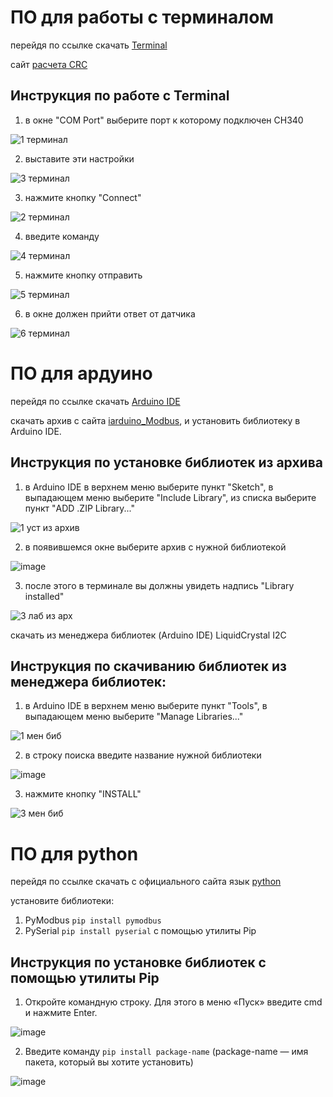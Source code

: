 # ПО для работы с терминалом

перейдя по ссылке скачать [Terminal](https://github.com/a1ekseevkiri11/read_data_rs485_modbus/blob/main/Terminal-v.1.9b.7z)

сайт [расчета CRC](https://www.lammertbies.nl/comm/info/crc-calculation)

## Инструкция по работе с Terminal

1) в окне "COM Port" выберите порт к которому подключен CH340

![1 терминал](https://github.com/a1ekseevkiri11/read_data_rs485_modbus/assets/130764832/9c8232c1-9748-4ecc-8e7c-fac03ad7a813)

2) выставите эти настройки 

![3 терминал](https://github.com/a1ekseevkiri11/read_data_rs485_modbus/assets/130764832/79a045af-86f6-458f-8378-ccfd22704b5e)

3) нажмите кнопку "Connect" 

![2 терминал](https://github.com/a1ekseevkiri11/read_data_rs485_modbus/assets/130764832/359db673-1872-492c-8411-ed4be9f4d4fe)

4) введите команду

![4 терминал](https://github.com/a1ekseevkiri11/read_data_rs485_modbus/assets/130764832/188a7fc6-f6e9-4581-a14f-224fab940bd6)

5) нажмите кнопку отправить 

![5 терминал](https://github.com/a1ekseevkiri11/read_data_rs485_modbus/assets/130764832/e056afd4-97b2-443a-9346-0c0c36ad4c5f)

6) в окне должен прийти ответ от датчика

![6 терминал](https://github.com/a1ekseevkiri11/read_data_rs485_modbus/assets/130764832/0e9b04f9-12a0-4a44-afcb-934725c19f8b)

# ПО для ардуино
перейдя по ссылке скачать [Arduino IDE](https://www.arduino.cc/en/software)

скачать архив с сайта [iarduino_Modbus](https://iarduino.ru/file/591.html), и установить библиотеку в Arduino IDE.

## Инструкция по установке библиотек из архива
1)  в Arduino IDE в верхнем меню выберите пункт "Sketch", в выпадающем меню выберите "Include Library", из списка выберите пункт "ADD .ZIP Library..."

![1 уст из архив](https://github.com/a1ekseevkiri11/read_data_rs485_modbus/assets/130764832/4796003d-414c-4c22-ad24-ba3506471857)

2) в появившемся окне выберите архив с нужной библиотекой

![image](https://github.com/a1ekseevkiri11/read_data_rs485_modbus/assets/130764832/c5cc174e-25e2-4a05-b400-dd06caecb7f8)

3) после этого в терминале вы должны увидеть надпись "Library installed"

![3 лаб из арх](https://github.com/a1ekseevkiri11/read_data_rs485_modbus/assets/130764832/3dd45ef1-0d60-4f17-bf46-33b31a22968e)


скачать из менеджера библиотек (Arduino IDE) LiquidCrystal I2C
  
## Инструкция по скачиванию библиотек из менеджера библиотек: 
1) в Arduino IDE в верхнем меню выберите пункт "Tools", в выпадающем меню выберите "Manage Libraries..."

![1 мен биб](https://github.com/a1ekseevkiri11/read_data_rs485_modbus/assets/130764832/80312919-de2a-406f-b35a-a2a3966ce1c4)

2) в строку поиска введите название нужной библиотеки

![image](https://github.com/a1ekseevkiri11/read_data_rs485_modbus/assets/130764832/ab53c722-76be-4f51-8876-adaed3cb1927)

3) нажмите кнопку "INSTALL"

![3 мен биб](https://github.com/a1ekseevkiri11/read_data_rs485_modbus/assets/130764832/5d13bb2f-deda-4c39-a372-e190c89c5da5)


# ПО для python
перейдя по ссылке скачать с официального сайта язык [python](https://www.python.org/)

установите библиотеки:
1) PyModbus ```pip install pymodbus```
2) PySerial ```pip install pyserial```
с помощью утилиты Pip

## Инструкция по установке библиотек с помощью утилиты Pip

1) Откройте командную строку. Для этого в меню «Пуск» введите cmd и нажмите Enter.

![image](https://github.com/a1ekseevkiri11/read_data_rs485_modbus/assets/130764832/1b70782a-f579-4f3d-bb3d-1cc3dcc38a50)

2) Введите команду ```pip install package-name``` (package-name — имя пакета, который вы хотите установить)

![image](https://github.com/a1ekseevkiri11/read_data_rs485_modbus/assets/130764832/987032bb-4dda-4d59-af9d-2f43160ae9e2)

